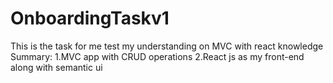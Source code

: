 # OnboardingTaskv1
This is the task for me test my understanding on MVC with react knowledge
Summary:
1.MVC app with CRUD operations
2.React js as my front-end along with semantic ui
